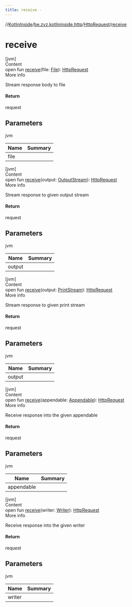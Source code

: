 ```yaml
---
title: receive -
---
```

//[KotlinInside](../../index.md)/[be.zvz.kotlininside.http](../index.md)/[HttpRequest](index.md)/[receive](receive.md)



# receive  
[jvm]  
Content  
open fun [receive](receive.md)(file: [File](https://docs.oracle.com/javase/7/docs/api/java/io/File.html)): [HttpRequest](index.md)  
More info  


Stream response body to file



#### Return  


request



## Parameters  
  
jvm  
  
|  Name|  Summary| 
|---|---|
| <a name="be.zvz.kotlininside.http/HttpRequest/receive/#java.io.File/PointingToDeclaration/"></a>file| <a name="be.zvz.kotlininside.http/HttpRequest/receive/#java.io.File/PointingToDeclaration/"></a>
  
  


[jvm]  
Content  
open fun [receive](receive.md)(output: [OutputStream](https://docs.oracle.com/javase/7/docs/api/java/io/OutputStream.html)): [HttpRequest](index.md)  
More info  


Stream response to given output stream



#### Return  


request



## Parameters  
  
jvm  
  
|  Name|  Summary| 
|---|---|
| <a name="be.zvz.kotlininside.http/HttpRequest/receive/#java.io.OutputStream/PointingToDeclaration/"></a>output| <a name="be.zvz.kotlininside.http/HttpRequest/receive/#java.io.OutputStream/PointingToDeclaration/"></a>
  
  


[jvm]  
Content  
open fun [receive](receive.md)(output: [PrintStream](https://docs.oracle.com/javase/7/docs/api/java/io/PrintStream.html)): [HttpRequest](index.md)  
More info  


Stream response to given print stream



#### Return  


request



## Parameters  
  
jvm  
  
|  Name|  Summary| 
|---|---|
| <a name="be.zvz.kotlininside.http/HttpRequest/receive/#java.io.PrintStream/PointingToDeclaration/"></a>output| <a name="be.zvz.kotlininside.http/HttpRequest/receive/#java.io.PrintStream/PointingToDeclaration/"></a>
  
  


[jvm]  
Content  
open fun [receive](receive.md)(appendable: [Appendable](https://docs.oracle.com/javase/7/docs/api/java/lang/Appendable.html)): [HttpRequest](index.md)  
More info  


Receive response into the given appendable



#### Return  


request



## Parameters  
  
jvm  
  
|  Name|  Summary| 
|---|---|
| <a name="be.zvz.kotlininside.http/HttpRequest/receive/#java.lang.Appendable/PointingToDeclaration/"></a>appendable| <a name="be.zvz.kotlininside.http/HttpRequest/receive/#java.lang.Appendable/PointingToDeclaration/"></a>
  
  


[jvm]  
Content  
open fun [receive](receive.md)(writer: [Writer](https://docs.oracle.com/javase/7/docs/api/java/io/Writer.html)): [HttpRequest](index.md)  
More info  


Receive response into the given writer



#### Return  


request



## Parameters  
  
jvm  
  
|  Name|  Summary| 
|---|---|
| <a name="be.zvz.kotlininside.http/HttpRequest/receive/#java.io.Writer/PointingToDeclaration/"></a>writer| <a name="be.zvz.kotlininside.http/HttpRequest/receive/#java.io.Writer/PointingToDeclaration/"></a>
  
  



